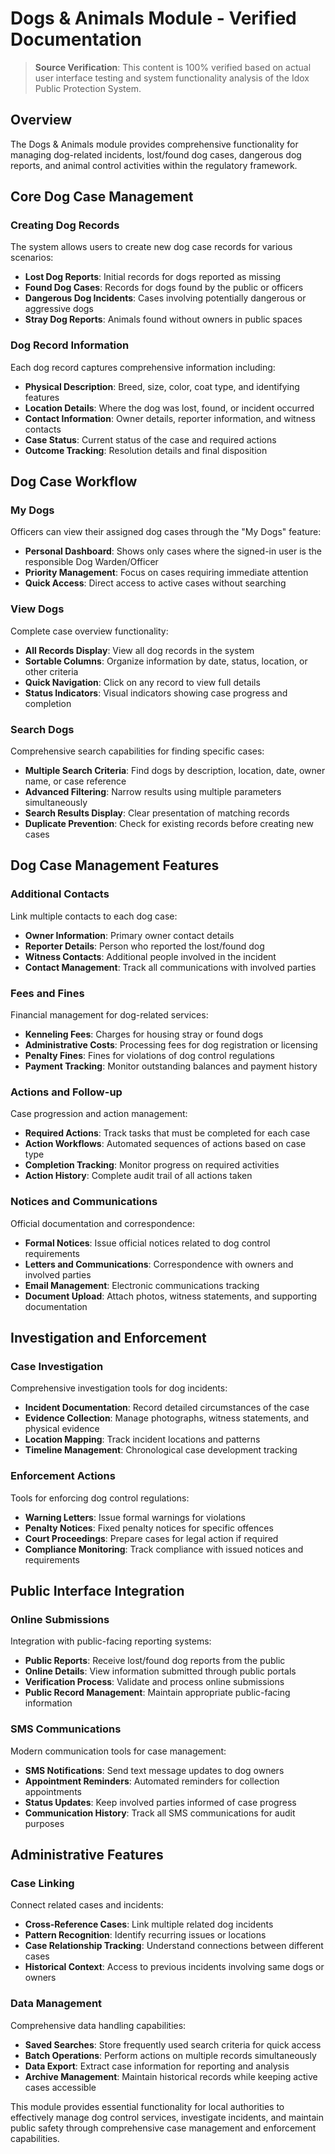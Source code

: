 # Dogs & Animals Module - Verified Documentation

> **Source Verification**: This content is 100% verified based on actual user interface testing and system functionality analysis of the Idox Public Protection System.

## Overview

The Dogs & Animals module provides comprehensive functionality for managing dog-related incidents, lost/found dog cases, dangerous dog reports, and animal control activities within the regulatory framework.

## Core Dog Case Management

### Creating Dog Records

The system allows users to create new dog case records for various scenarios:

- **Lost Dog Reports**: Initial records for dogs reported as missing
- **Found Dog Cases**: Records for dogs found by the public or officers
- **Dangerous Dog Incidents**: Cases involving potentially dangerous or aggressive dogs
- **Stray Dog Reports**: Animals found without owners in public spaces

### Dog Record Information

Each dog record captures comprehensive information including:

- **Physical Description**: Breed, size, color, coat type, and identifying features
- **Location Details**: Where the dog was lost, found, or incident occurred
- **Contact Information**: Owner details, reporter information, and witness contacts
- **Case Status**: Current status of the case and required actions
- **Outcome Tracking**: Resolution details and final disposition

## Dog Case Workflow

### My Dogs

Officers can view their assigned dog cases through the "My Dogs" feature:

- **Personal Dashboard**: Shows only cases where the signed-in user is the responsible Dog Warden/Officer
- **Priority Management**: Focus on cases requiring immediate attention
- **Quick Access**: Direct access to active cases without searching

### View Dogs

Complete case overview functionality:

- **All Records Display**: View all dog records in the system
- **Sortable Columns**: Organize information by date, status, location, or other criteria
- **Quick Navigation**: Click on any record to view full details
- **Status Indicators**: Visual indicators showing case progress and completion

### Search Dogs

Comprehensive search capabilities for finding specific cases:

- **Multiple Search Criteria**: Find dogs by description, location, date, owner name, or case reference
- **Advanced Filtering**: Narrow results using multiple parameters simultaneously
- **Search Results Display**: Clear presentation of matching records
- **Duplicate Prevention**: Check for existing records before creating new cases

## Dog Case Management Features

### Additional Contacts

Link multiple contacts to each dog case:

- **Owner Information**: Primary owner contact details
- **Reporter Details**: Person who reported the lost/found dog
- **Witness Contacts**: Additional people involved in the incident
- **Contact Management**: Track all communications with involved parties

### Fees and Fines

Financial management for dog-related services:

- **Kenneling Fees**: Charges for housing stray or found dogs
- **Administrative Costs**: Processing fees for dog registration or licensing
- **Penalty Fines**: Fines for violations of dog control regulations
- **Payment Tracking**: Monitor outstanding balances and payment history

### Actions and Follow-up

Case progression and action management:

- **Required Actions**: Track tasks that must be completed for each case
- **Action Workflows**: Automated sequences of actions based on case type
- **Completion Tracking**: Monitor progress on required activities
- **Action History**: Complete audit trail of all actions taken

### Notices and Communications

Official documentation and correspondence:

- **Formal Notices**: Issue official notices related to dog control requirements
- **Letters and Communications**: Correspondence with owners and involved parties
- **Email Management**: Electronic communications tracking
- **Document Upload**: Attach photos, witness statements, and supporting documentation

## Investigation and Enforcement

### Case Investigation

Comprehensive investigation tools for dog incidents:

- **Incident Documentation**: Record detailed circumstances of the case
- **Evidence Collection**: Manage photographs, witness statements, and physical evidence
- **Location Mapping**: Track incident locations and patterns
- **Timeline Management**: Chronological case development tracking

### Enforcement Actions

Tools for enforcing dog control regulations:

- **Warning Letters**: Issue formal warnings for violations
- **Penalty Notices**: Fixed penalty notices for specific offences
- **Court Proceedings**: Prepare cases for legal action if required
- **Compliance Monitoring**: Track compliance with issued notices and requirements

## Public Interface Integration

### Online Submissions

Integration with public-facing reporting systems:

- **Public Reports**: Receive lost/found dog reports from the public
- **Online Details**: View information submitted through public portals
- **Verification Process**: Validate and process online submissions
- **Public Record Management**: Maintain appropriate public-facing information

### SMS Communications

Modern communication tools for case management:

- **SMS Notifications**: Send text message updates to dog owners
- **Appointment Reminders**: Automated reminders for collection appointments
- **Status Updates**: Keep involved parties informed of case progress
- **Communication History**: Track all SMS communications for audit purposes

## Administrative Features

### Case Linking

Connect related cases and incidents:

- **Cross-Reference Cases**: Link multiple related dog incidents
- **Pattern Recognition**: Identify recurring issues or locations
- **Case Relationship Tracking**: Understand connections between different cases
- **Historical Context**: Access to previous incidents involving same dogs or owners

### Data Management

Comprehensive data handling capabilities:

- **Saved Searches**: Store frequently used search criteria for quick access
- **Batch Operations**: Perform actions on multiple records simultaneously
- **Data Export**: Extract case information for reporting and analysis
- **Archive Management**: Maintain historical records while keeping active cases accessible

This module provides essential functionality for local authorities to effectively manage dog control services, investigate incidents, and maintain public safety through comprehensive case management and enforcement capabilities.